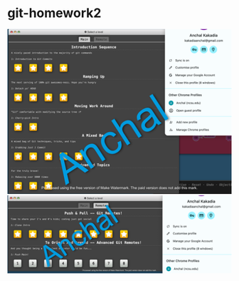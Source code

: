 # git-homework2

<img src="screenshots/Main_SS.png" alt="Git Tutorial Progress SS 1" />

<img src="screenshots/Remote_SS.png" alt="Git Tutorial Progress SS 2"/>
